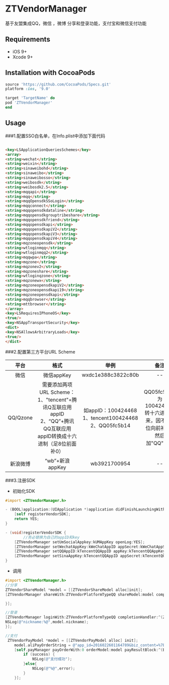 # ZTVendorManager

基于友盟集成QQ，微信 ，微博 分享和登录功能，支付宝和微信支付功能

## Requirements

- iOS 9+
- Xcode 9+

## Installation with CocoaPods

```ruby
source 'https://github.com/CocoaPods/Specs.git'
platform :ios, '9.0'

target 'TargetName' do
pod 'ZTVendorManager'
end

```
## Usage

###1.配置SSO白名单，在Info.plist中添加下面代码  

```HTML

<key>LSApplicationQueriesSchemes</key>
<array>
<string>wechat</string>
<string>weixin</string>
<string>sinaweibohd</string>
<string>sinaweibo</string>
<string>sinaweibosso</string>
<string>weibosdk</string>
<string>weibosdk2.5</string>
<string>mqqapi</string>
<string>mqq</string>
<string>mqqOpensdkSSoLogin</string>
<string>mqqconnect</string>
<string>mqqopensdkdataline</string>
<string>mqqopensdkgrouptribeshare</string>
<string>mqqopensdkfriend</string>
<string>mqqopensdkapi</string>
<string>mqqopensdkapiV2</string>
<string>mqqopensdkapiV3</string>
<string>mqqopensdkapiV4</string>
<string>mqzoneopensdk</string>
<string>wtloginmqq</string>
<string>wtloginmqq2</string>
<string>mqqwpa</string>
<string>mqzone</string>
<string>mqzonev2</string>
<string>mqzoneshare</string>
<string>wtloginqzone</string>
<string>mqzonewx</string>
<string>mqzoneopensdkapiV2</string>
<string>mqzoneopensdkapi19</string>
<string>mqzoneopensdkapi</string>
<string>mqqbrowser</string>
<string>mttbrowser</string>
</array>
<key>LSRequiresIPhoneOS</key>
<true/>
<key>NSAppTransportSecurity</key>
<dict>
<key>NSAllowsArbitraryLoads</key>
<true/>
</dict>

```

###2.配置第三方平台URL Scheme 

| 平台	 |  格式	|  举例	 |  备注 |
|:-----:|:-----:|:-----:|:----:|
| 微信 |  微信appKey	| wxdc1e388c3822c80b | -- |	
| QQ/Qzone	|   需要添加两项URL Scheme：1、"tencent"+腾讯Q互联应用appID</br>2、“QQ”+腾讯QQ互联应用appID转换成十六进制（足8位前面补0）| 	如appID：100424468 </br> 1、tencent100424468</br> 2、QQ05fc5b14|	QQ05fc5b14为100424468转十六进制而来，因不足8位向前补0，然后加"QQ"前缀|
|新浪微博|	“wb”+新浪appKey |	wb3921700954 | -- |

###3.注册SDK

- 初始化SDK

```Objective-C
#import <ZTVendorManager.h>

- (BOOL)application:(UIApplication *)application didFinishLaunchingWithOptions:(NSDictionary *)launchOptions {
	[self registerVendorSDK];
	return YES;
}

- (void)registerVendorSDK {
		//务必替换为自己的appID和key
    [ZTVendorManager setUmSocialAppkey:kUMAppKey openLog:YES];
    [ZTVendorManager setWechatAppKey:kWeChatAppID appSecret:kWeChatAppSecret];
    [ZTVendorManager setQQAppID:kTencentQQAppID appKey:kTencentQQAppKey];
    [ZTVendorManager setSinaAppKey:kTencentQQAppID appSecret:kTencentQQAppKey redirectURL:kSinaRedirectURL];
}

```

- 调用

```Objective-C
#import <ZTVendorManager.h>
//分享
ZTVendorShareModel *model = [[ZTVendorShareModel alloc]init];
[ZTVendorManager shareWith:ZTVendorPlatformTypeQQ shareModel:model completionHandler:^(BOOL success, NSError * error) {

}];

```

```Objective-C
//登录
[ZTVendorManager loginWith:ZTVendorPlatformTypeQQ completionHandler:^(ZTVendorAccountModel *model, NSError *error) {
NSLog(@"nickname:%@",model.nickname);
}];

```

```Objective-C
//支付
 ZTVendorPayModel *model = [[ZTVendorPayModel alloc] init];
    model.aliPayOrderString = @"app_id=2016022601164789&biz_content=%7B%22body%22%3A%22Mytee%5Cu5546%5Cu57ce%5Cu5546%5Cu54c1%22%2C%22subject%22%3A%22Mytee%5Cu5546%5Cu57ce%5Cu5546%5Cu54c1%22%2C%22out_trade_no%22%3A%222017052397991011%22%2C%22total_amount%22%3A%22462.08%22%2C%22seller_id%22%3A%22apps%40yunys.com.cn%22%2C%22product_code%22%3A%22QUICK_MSECURITY_PAY%22%2C%22goods_type%22%3A1%7D&format=JSON&method=alipay.trade.app.pay&notify_url=http%3A%2F%2Ffashion.apiyys.com%2Fapi%2Fpay%2Falipay-notify&sign=ALod77e%2BlPMRGJlUQB6bLiZxop580a5SLcvIjSFMhnx%2FC4%2FfUXUv7r9seWzjgxA9lv0xwnVW2PdYzWJfKxC5uXtCIrBN4LWmuLN1dk%2FWFyRK12Krz1mPpIucHWY3GO52Ti3ixy4SvDSW%2FhlOU1ap2gNlQIbbGRJyofQu6lnjcq4%3D&sign_type=RSA&timestamp=2017-05-23+16%3A35%3A25&version=1.0";
    [self.payManager payOrderWith:0 orderModel:model payResultBlock:^(BOOL success,NSError *error) {
        if (success) {
            NSLog(@"支付成功");
        }else{
            NSLog(@"%@",error);
        }
    }];

```
